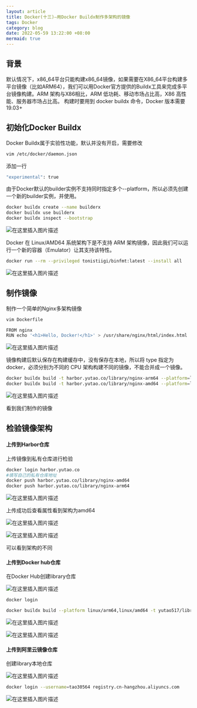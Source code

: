 ```yaml
---
layout: article
title: Docker(十三)—用Docker Buildx制作多架构的镜像 
tags: Docker
category: blog
date: 2022-05-59 13:22:00 +08:00
mermaid: true
---
```

## 背景

默认情况下，x86_64平台只能构建x86_64镜像，如果需要在X86_64平台构建多平台镜像（比如ARM64），我们可以用Docker官方提供的Buildx工具来完成多平台镜像构建。ARM 架构与X86相比，ARM 低功耗、移动市场占比高，X86 高性能、服务器市场占比高。
构建时要用到 docker buildx 命令，Docker 版本需要 19.03+

## 初始化Docker Buildx
Docker Buildx属于实验性功能，默认并没有开启，需要修改

```bash
vim /etc/docker/daemon.json
```
添加一行
```bash
"experimental": true
```
由于Docker默认的builder实例不支持同时指定多个--platform，所以必须先创建一个新的builder实例，并使用。
```bash
docker buildx create --name builderx
docker buildx use builderx
docker buildx inspect --bootstrap
```
![在这里插入图片描述](https://img-blog.csdnimg.cn/71d575fe81194e24b58fb7fc9b939232.png)

Docker 在 Linux/AMD64 系统架构下是不支持 ARM 架构镜像，因此我们可以运行一个新的容器（Emulator）让其支持该特性。

```bash
docker run --rm --privileged tonistiigi/binfmt:latest --install all
```
![在这里插入图片描述](https://img-blog.csdnimg.cn/16802f60963549b4a8e6b88214c538e9.png)
## 制作镜像
制作一个简单的Nginx多架构镜像

```bash
vim Dockerfile
```

```bash
FROM nginx
RUN echo '<h1>Hello, Docker!</h1>' > /usr/share/nginx/html/index.html
```

![在这里插入图片描述](https://img-blog.csdnimg.cn/2d9ebd4bff744d4e87e3bdb60ca191da.png)

镜像构建后默认保存在构建缓存中，没有保存在本地，所以将 type 指定为 docker，必须分别为不同的 CPU 架构构建不同的镜像，不能合并成一个镜像。

```bash
docker buildx build -t harbor.yutao.co/library/nginx-arm64 --platform=linux/arm64 -o type=docker .
docker buildx build -t harbor.yutao.co/library/nginx-amd64 --platform=linux/amd64 -o type=docker .
```
![在这里插入图片描述](https://img-blog.csdnimg.cn/a74801e882b24c28b9847d123fce5fa4.png)

看到我们制作的镜像

## 检验镜像架构

#### 上传到Harbor仓库

上传镜像到私有仓库进行检验

```bash
docker login harbor.yutao.co
#填写自己的私有仓库地址
docker push harbor.yutao.co/library/nginx-amd64 
docker push harbor.yutao.co/library/nginx-arm64   
```
![在这里插入图片描述](https://img-blog.csdnimg.cn/ed478e4fed564dc18340bd54076bd6c4.png)

上传成功后查看属性看到架构为amd64

![在这里插入图片描述](https://img-blog.csdnimg.cn/e540ca8760ba40fe8d1f32e7a008174d.png)

![在这里插入图片描述](https://img-blog.csdnimg.cn/cf0e13df21184575b9131483e56953b1.png)

可以看到架构的不同

#### 上传到Docker hub仓库
在Docker Hub创建library仓库

![在这里插入图片描述](https://img-blog.csdnimg.cn/cd6a1963f16f45049ccaf8755cff3258.png)

```bash
docker login
```

```bash
docker buildx build --platform linux/arm64,linux/amd64 -t yutao517/library . --push
```
![在这里插入图片描述](https://img-blog.csdnimg.cn/86bcd284a3d14a5a80d50c1d3a4579d0.png)

![在这里插入图片描述](https://img-blog.csdnimg.cn/005639b577294775be26e3952c39da08.png)

#### 上传到阿里云镜像仓库
创建library本地仓库

![在这里插入图片描述](https://img-blog.csdnimg.cn/5389cbc4c1bc4e1b866e9320a1126c61.png)

```bash
docker login --username=tao30564 registry.cn-hangzhou.aliyuncs.com
```

![在这里插入图片描述](https://img-blog.csdnimg.cn/a32649f7cfe34ea9a372d4de03e39187.png)
